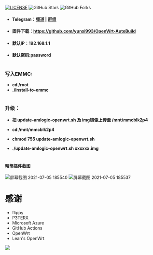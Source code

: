 [![LICENSE](https://img.shields.io/github/license/mashape/apistatus.svg?style=flat-square&label=LICENSE)](https://github.com/yunxi993/OpenWrt-AutoBuild/blob/main/LICENSE)
![GitHub Stars](https://img.shields.io/github/stars/yunxi993/OpenWrt-AutoBuild.svg?style=flat-square&label=Stars&logo=github)
![GitHub Forks](https://img.shields.io/github/forks/yunxi993/OpenWrt-AutoBuild.svg?style=flat-square&label=Forks&logo=github)

* #### Telegram：[频道](https://t.me/OpenWrt_Yuan) | [群组](https://t.me/passwall2)
* #### 固件下载：https://github.com/yunxi993/OpenWrt-AutoBuild
* #### 默认IP：192.168.1.1
* #### 默认密码:password
#
### 写入EMMC:
* **cd /root**
* **./install-to-emmc**
#
### 升级：
* **把 update-amlogic-openwrt.sh 及 img镜像上传至 /mnt/mmcblk2p4**

* **cd /mnt/mmcblk2p4**

* **chmod 755 update-amlogic-openwrt.sh**

* **./update-amlogic-openwrt.sh xxxxxx.img**
#
#### 精简插件截图
![屏幕截图 2021-07-05 185540](https://user-images.githubusercontent.com/59167936/124461003-b1202580-ddc2-11eb-9495-54eee58eb7f5.jpg)
![屏幕截图 2021-07-05 185537](https://user-images.githubusercontent.com/59167936/124461013-b4b3ac80-ddc2-11eb-8542-0a68cd292d2b.jpg)


# 感谢
- flippy
- P3TERX
- Microsoft Azure
- GitHub Actions
- OpenWrt
- Lean's OpenWrt

![](http://profile-counter.glitch.me/OpenWrt-AutoBuild/count.svg)
